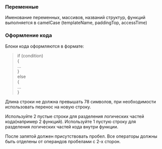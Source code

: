 ### Переменные
Именование переменных, массивов, названий структур, функций выполняется в camelCase (templateName, paddingTop, accessTime)
### Оформление кода
Блоки кода оформляются в формате:
>if (condition)  
>{  
  >   ...  
>}  
>  else  
>  {  
  >   ...  
>}  

Длина строки не должна превышать 78 символов, при необходимости использовать перенос на новую строку.

Используйте 2 пустые строки для разделения логических частей кода(например 2 функций).
Используйте 1 пустую строку для разделения логических частей кода внутри функции.

После запятой должен присутствовать пробел.
Все операторы должны быть отделены от операндов пробелами с 2-х сторон.
